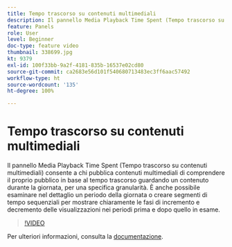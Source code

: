 ```yaml
---
title: Tempo trascorso su contenuti multimediali
description: Il pannello Media Playback Time Spent (Tempo trascorso su contenuti multimediali) consente a chi pubblica contenuti multimediali di comprendere il proprio pubblico in base al tempo trascorso guardando un contenuto durante la giornata, per una specifica granularità. È anche possibile esaminare nel dettaglio un periodo della giornata o creare segmenti di tempo sequenziali per mostrare chiaramente le fasi di incremento e decremento delle visualizzazioni nei periodi prima e dopo quello in esame.
feature: Panels
role: User
level: Beginner
doc-type: feature video
thumbnail: 338699.jpg
kt: 9379
exl-id: 100f33bb-9a2f-4181-835b-16537e02cd80
source-git-commit: ca2683e56d101f540680713483ec3ff6aac57492
workflow-type: ht
source-wordcount: '135'
ht-degree: 100%

---
```


# Tempo trascorso su contenuti multimediali

Il pannello Media Playback Time Spent (Tempo trascorso su contenuti multimediali) consente a chi pubblica contenuti multimediali di comprendere il proprio pubblico in base al tempo trascorso guardando un contenuto durante la giornata, per una specifica granularità. È anche possibile esaminare nel dettaglio un periodo della giornata o creare segmenti di tempo sequenziali per mostrare chiaramente le fasi di incremento e decremento delle visualizzazioni nei periodi prima e dopo quello in esame.

>[!VIDEO](https://video.tv.adobe.com/v/338699/?quality=12&learn=on)

Per ulteriori informazioni, consulta la [documentazione](https://experienceleague.adobe.com/docs/media-analytics/using/media-reports/media-workspace-panels/media-playback-time-spent.html?lang=it).
